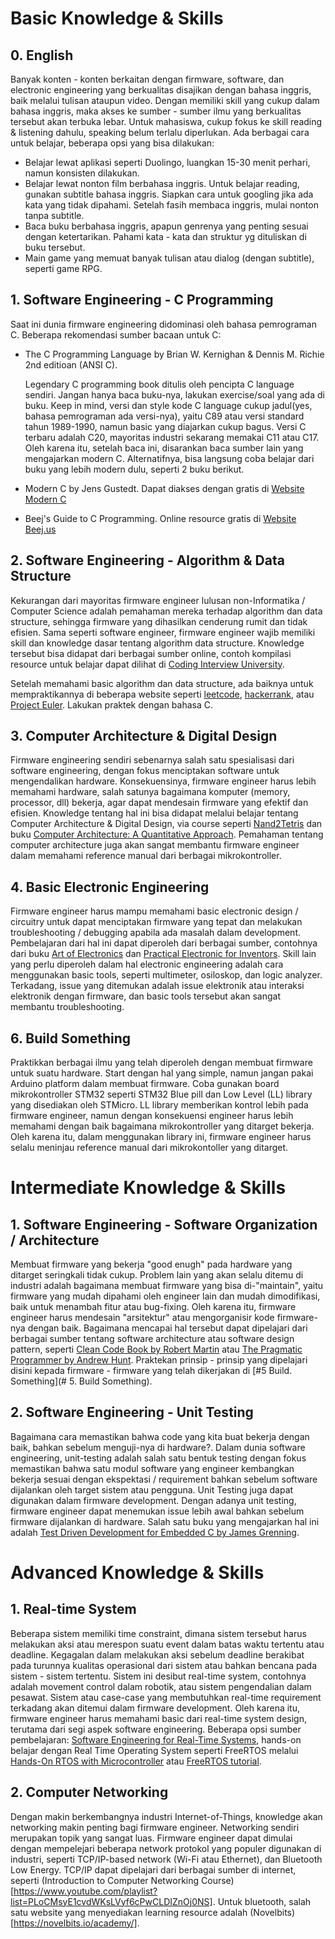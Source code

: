 # Basic Knowledge & Skills

## 0. English

Banyak konten - konten berkaitan dengan firmware, software, dan electronic engineering yang berkualitas disajikan dengan bahasa inggris, baik melalui tulisan ataupun video. Dengan memiliki skill yang cukup dalam bahasa inggris, maka akses ke sumber - sumber ilmu yang berkualitas tersebut akan terbuka lebar. Untuk mahasiswa, cukup fokus ke skill reading & listening dahulu, speaking belum terlalu diperlukan. Ada berbagai cara untuk belajar, beberapa opsi yang bisa dilakukan:
- Belajar lewat aplikasi seperti Duolingo, luangkan 15-30 menit perhari, namun konsisten dilakukan.
- Belajar lewat nonton film berbahasa inggris. Untuk belajar reading, gunakan subtitle bahasa inggris. Siapkan cara untuk googling jika ada kata yang tidak dipahami. Setelah fasih membaca inggris, mulai nonton tanpa subtitle.
- Baca buku berbahasa inggris, apapun genrenya yang penting sesuai dengan ketertarikan. Pahami kata - kata dan struktur yg dituliskan di buku tersebut.
- Main game yang memuat banyak tulisan atau dialog (dengan subtitle), seperti game RPG.

## 1. Software Engineering - C Programming

Saat ini dunia firmware engineering didominasi oleh bahasa pemrograman C. Beberapa rekomendasi sumber bacaan untuk C:
- The C Programming Language by Brian W. Kernighan & Dennis M. Richie 2nd editioan (ANSI C).
  
  Legendary C programming book ditulis oleh pencipta C language sendiri. Jangan hanya baca buku-nya, lakukan exercise/soal yang ada di buku. Keep in mind, versi dan style kode C language cukup jadul(yes, bahasa pemrograman ada versi-nya), yaitu C89 atau versi standard tahun 1989-1990, namun basic yang diajarkan cukup bagus. Versi C terbaru adalah C20, mayoritas industri sekarang memakai C11 atau C17. Oleh karena itu, setelah baca ini, disarankan baca sumber lain yang mengajarkan modern C. Alternatifnya, bisa langsung coba belajar dari buku yang lebih modern dulu, seperti 2 buku berikut.
- Modern C by Jens Gustedt. Dapat diakses dengan gratis di [Website Modern C](https://gustedt.gitlabpages.inria.fr/modern-c/#org767464e)
- Beej's Guide to C Programming. Online resource gratis di [Website Beej.us](https://beej.us/guide/bgc/html/split/)

## 2. Software Engineering - Algorithm & Data Structure

Kekurangan dari mayoritas firmware engineer lulusan non-Informatika / Computer Science adalah pemahaman mereka terhadap algorithm dan data structure, sehingga firmware yang dihasilkan cenderung rumit dan tidak efisien. Sama seperti software engineer, firmware engineer wajib memiliki skill dan knowledge dasar tentang algorithm data structure. Knowledge tersebut bisa didapat dari berbagai sumber online, contoh kompilasi resource untuk belajar dapat dilihat di [Coding Interview University](https://github.com/jwasham/coding-interview-university#algorithmic-complexity--big-o--asymptotic-analysis).

Setelah memahami basic algorithm dan data structure, ada baiknya untuk mempraktikannya di beberapa website seperti [leetcode](https://leetcode.com/), [hackerrank](https://www.hackerrank.com/), atau [Project Euler](https://projecteuler.net/). Lakukan praktek dengan bahasa C.

## 3. Computer Architecture & Digital Design

Firmware engineering sendiri sebenarnya salah satu spesialisasi dari software engineering, dengan fokus menciptakan software untuk mengendalikan hardware. Konsekuensinya, firmware engineer harus lebih memahami hardware, salah satunya bagaimana komputer (memory, processor, dll) bekerja, agar dapat mendesain firmware yang efektif dan efisien. Knowledge tentang hal ini bisa didapat melalui belajar tentang Computer Architecture & Digital Design, via course seperti [Nand2Tetris](https://www.nand2tetris.org/) dan buku [Computer Architecture: A Quantitative Approach](https://www.amazon.com.au/Computer-Architecture-Quantitative-John-Hennessy/dp/012383872X). Pemahaman tentang computer architecture juga akan sangat membantu firmware engineer dalam memahami reference manual dari berbagai mikrokontroller.

## 4. Basic Electronic Engineering

Firmware engineer harus mampu memahami basic electronic design / circuitry untuk dapat menciptakan firmware yang tepat dan melakukan troubleshooting / debugging apabila ada masalah dalam development. Pembelajaran dari hal ini dapat diperoleh dari berbagai sumber, contohnya dari buku [Art of Electronics](https://artofelectronics.net/) dan [Practical Electronic for Inventors](https://www.amazon.com.au/Practical-Electronics-Inventors-Paul-Scherz/dp/1259587541). Skill lain yang perlu diperoleh dalam hal electronic engineering adalah cara menggunakan basic tools, seperti multimeter, osiloskop, dan logic analyzer. Terkadang, issue yang ditemukan adalah issue elektronik atau interaksi elektronik dengan firmware, dan basic tools tersebut akan sangat membantu troubleshooting.

## 6. Build Something

Praktikkan berbagai ilmu yang telah diperoleh dengan membuat firmware untuk suatu hardware. Start dengan hal yang simple, namun jangan pakai Arduino platform dalam membuat firmware. Coba gunakan board mikrokontroller STM32 seperti STM32 Blue pill dan Low Level (LL) library yang disediakan oleh STMicro. LL library memberikan kontrol lebih pada firmware engineer, namun dengan konsekuensi engineer harus lebih memahami dengan baik bagaimana mikrokontroller yang ditarget bekerja. Oleh karena itu, dalam menggunakan library ini, firmware engineer harus selalu meninjau reference manual dari mikrokontoller yang ditarget.



# Intermediate Knowledge & Skills

## 1. Software Engineering - Software Organization / Architecture

Membuat firmware yang bekerja "good enugh" pada hardware yang ditarget seringkali tidak cukup. Problem lain yang akan selalu ditemu di industri adalah bagaimana membuat firmware yang bisa di-"maintain", yaitu firmware yang mudah dipahami oleh engineer lain dan mudah dimodifikasi, baik untuk menambah fitur atau bug-fixing. Oleh karena itu, firmware engineer harus mendesain "arsitektur" atau mengorganisir kode firmware-nya dengan baik. Bagaimana mencapai hal tersebut dapat dipelajari dari berbagai sumber tentang software architecture atau software design pattern, seperti [Clean Code Book by Robert Martin](https://www.amazon.com.au/Clean-Architecture-Craftsmans-Software-Structure/dp/0134494164) atau [The Pragmatic Programmer by Andrew Hunt](https://www.amazon.com.au/Pragmatic-Programmer-Journeyman-Master/dp/020161622X). Praktekan prinsip - prinsip yang dipelajari disini kepada firmware - firmware yang telah dikerjakan di [#5 Build. Something](# 5. Build Something).

## 2. Software Engineering - Unit Testing

Bagaimana cara memastikan bahwa code yang kita buat bekerja dengan baik, bahkan sebelum menguji-nya di hardware?. Dalam dunia software engineering, unit-testing adalah salah satu bentuk testing dengan fokus memastikan bahwa satu modul software yang engineer kembangkan bekerja sesuai dengan ekspektasi / requirement bahkan sebelum software dijalankan oleh target sistem atau pengguna. Unit Testing juga dapat digunakan dalam firmware development. Dengan adanya unit testing, firmware engineer dapat menemukan issue lebih awal bahkan sebelum firmware dijalankan di hardware. Salah satu buku yang mengajarkan hal ini adalah [Test Driven Development for Embedded C by James Grenning](https://www.amazon.com/Driven-Development-Embedded-Pragmatic-Programmers/dp/193435662X).


# Advanced Knowledge & Skills

## 1. Real-time System 

Beberapa sistem memiliki time constraint, dimana sistem tersebut harus melakukan aksi atau merespon suatu event dalam batas waktu tertentu atau deadline. Kegagalan dalam melakukan aksi sebelum deadline berakibat pada turunnya kualitas operasional dari sistem atau bahkan bencana pada sistem - sistem tertentu. Sistem ini desibut real-time system, contohnya adalah movement control dalam robotik, atau sistem pengendalian dalam pesawat. Sistem atau case-case yang membutuhkan real-time requirement terkadang akan ditemui dalam firmware development. Oleh karena itu, firmware engineer harus memahami basic dari real-time system design, terutama dari segi aspek software engineering. Beberapa opsi sumber pembelajaran: [Software Engineering for Real-Time Systems](https://www.amazon.com/Software-Engineering-Real-Time-Systems-Cooling/dp/0201596202), hands-on belajar dengan Real Time Operating System seperti FreeRTOS melalui [Hands-On RTOS with Microcontroller](https://www.amazon.com/dp/B086V86RQP/) atau [FreeRTOS tutorial](https://www.freertos.org/tutorial/index.html).

## 2. Computer Networking

Dengan makin berkembangnya industri Internet-of-Things, knowledge akan networking makin penting bagi firmware engineer. Networking sendiri merupakan topik yang sangat luas. Firmware engineer dapat dimulai dengan mempelejari beberapa network protokol yang populer digunakan di industri, seperti TCP/IP-based network (Wi-Fi atau Ethernet), dan Bluetooth Low Energy. TCP/IP dapat dipelajari dari berbagai sumber di internet, seperti (Introduction to Computer Networking Course)[https://www.youtube.com/playlist?list=PLoCMsyE1cvdWKsLVyf6cPwCLDIZnOj0NS]. Untuk bluetooth, salah satu website yang menyediakan learning resource adalah (Novelbits)[https://novelbits.io/academy/].